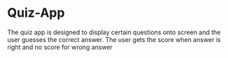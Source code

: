 # Quiz-App
The quiz app is designed to display certain questions onto screen and the user guesses the correct answer. The user gets the score when answer is right and no score for wrong answer
